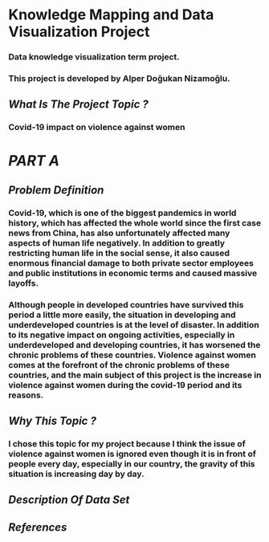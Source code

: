# Knowledge Mapping and Data Visualization Project
### Data knowledge visualization term project.
### This project is developed by Alper Doğukan Nizamoğlu.

## *What Is The Project Topic ?*

### Covid-19 impact on violence against women

# *PART A*

## *Problem Definition*

### Covid-19, which is one of the biggest pandemics in world history, which has affected the whole world since the first case news from China, has also unfortunately affected many aspects of human life negatively. In addition to greatly restricting human life in the social sense, it also caused enormous financial damage to both private sector employees and public institutions in economic terms and caused massive layoffs. 

### Although people in developed countries have survived this period a little more easily, the situation in developing and underdeveloped countries is at the level of disaster. In addition to its negative impact on ongoing activities, especially in underdeveloped and developing countries, it has worsened the chronic problems of these countries. Violence against women comes at the forefront of the chronic problems of these countries, and the main subject of this project is the increase in violence against women during the covid-19 period and its reasons.

## *Why This Topic ?*

### I chose this topic for my project because I think the issue of violence against women is ignored even though it is in front of people every day, especially in our country, the gravity of this situation is increasing day by day.

## *Description Of Data Set*








## *References*
